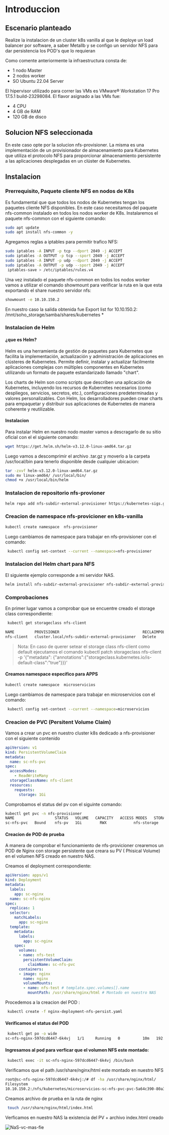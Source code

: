 # Introduccion 
## Escenario planteado
Realize la instalacion de un cluster k8s vanilla al que le deploye un load balancer por software, a saber Metallb y se configo un servidor NFS para dar persistencia los POD's que lo requieran 

  Como comente anteriormente la infraestructura consta de:

- 1 nodo Master
- 2 nodos worker
- SO Ubuntu 22.04 Server 

El hipervisor utilizado para correr las VMs es VMware® Workstation 17 Pro 17.5.1 build-23298084. El flavor asignado a las VMs fue:
  - 4 CPU
  - 4 GB de RAM
  - 120 GB de disco

## Solucion NFS seleccionada

En este caso opte por la solucion nfs-provisioner. La misma es una implementación de un provisionador de almacenamiento para Kubernetes que utiliza el protocolo NFS para proporcionar almacenamiento persistente a las aplicaciones desplegadas en un clúster de Kubernetes.

## Instalacion

### Prerrequisito, Paquete cliente NFS en nodos de K8s
Es fundamental que  que todos los nodos de Kubernetes tengan los paquetes cliente NFS disponibles.  En este caso necesitamos del paquete  nfs-common instalado en todos los nodos worker de K8s.
Instalaremos el paquete nfs-common con el siguiente comando:

```bash
sudo apt update
sudo apt install nfs-common -y
```
Agregamos reglas a iptables para permitir trafico NFS:

```bash
sudo iptables -A INPUT -p tcp --dport 2049 -j ACCEPT
sudo iptables -A OUTPUT -p tcp --sport 2049 -j ACCEPT
sudo iptables -A INPUT -p udp --dport 2049 -j ACCEPT
sudo iptables -A OUTPUT -p udp --sport 2049 -j ACCEPT
 iptables-save > /etc/iptables/rules.v4
```

Una vez instalado el paquete nfs-common en todos los nodos worker vamos a utilizar el comando showmount para verificar la ruta en la que esta exportando el share  nuestro servidor nfs:

```bash
showmount -e 10.10.150.2
```
En nuestro caso la salida  obtenida  fue 
Export list for 10.10.150.2:
/mnt/soho_storage/samba/shares/kubernetes *

### Instalacion de Helm
#### ¿que es Helm?
Helm es una herramienta de gestión de paquetes para Kubernetes que facilita la implementación, actualización y administración de aplicaciones en clústeres de Kubernetes. Permite definir, instalar y actualizar fácilmente aplicaciones complejas con múltiples componentes en Kubernetes utilizando un formato de paquete estandarizado llamado "chart".

Los charts de Helm son como scripts que describen una aplicación de Kubernetes, incluyendo los recursos de Kubernetes necesarios (como despliegos, servicios, secretos, etc.), configuraciones predeterminadas y valores personalizables. Con Helm, los desarrolladores pueden crear charts para empaquetar y distribuir sus aplicaciones de Kubernetes de manera coherente y reutilizable.

#### Instalacion

Para instalar Helm en nuestro nodo master  vamos a descragarlo de su sitio oficial con el el siguiente comando:

```bash
wget https://get.helm.sh/helm-v3.12.0-linux-amd64.tar.gz
```
Luego vamos a descomprimir el archivo .tar.gz y moverlo a la carpeta /usr/local/bin para tenerlo disponible desde cualquier ubicacion:

```bash
tar -zxvf helm-v3.12.0-linux-amd64.tar.gz
sudo mv linux-amd64/ /usr/local/bin/
chmod +x /usr/local/bin/helm
```
### Instalacion de repositorio nfs-provioner
```bash
helm repo add nfs-subdir-external-provisioner https://kubernetes-sigs.github.io/nfs-subdir-external-provisioner
```
### Creacion de namespace nfs-provicioner en k8s-vanilla
```bash
kubectl create namespace  nfs-provisioner
```

Luego cambiamos de namespace para trabajar en  nfs-provisioner con el comando:

```bash
 kubectl config set-context --current --namespace=nfs-provisioner
```

### Instalacion del Helm chart para NFS

El siguiente ejemplo corresponde a mi servidor NAS.
```bash
helm install nfs-subdir-external-provisioner nfs-subdir-external-provisioner/nfs-subdir-external-provisioner --set nfs.server=10.10.150.2 --set nfs.path=/nfs/kubernetes --set storageClass.onDelete=true
```


### Comprobaciones 

En primer lugar vamos a comprobar que se encuentre creado el storage class correspondiente:
```bash
 kubectl get storageclass nfs-client
```
```bash
NAME         PROVISIONER                                     RECLAIMPOLICY   VOLUMEBINDINGMODE   ALLOWVOLUMEEXPANSION   AGE
nfs-client   cluster.local/nfs-subdir-external-provisioner   Delete          Immediate           true                   27h
```

> Nota: En caso de querer setear el storage class nfs-client como default ejecutamos el comando kubectl patch storageclass nfs-client -p '{"metadata": {"annotations":{"storageclass.kubernetes.io/is-default-class":"true"}}}'


#### Creamos namespace especifico para APPS

```bash
kubectl create namespace  microservicios
```
Luego cambiamos de namespace para trabajar en microservicios con el comando:

```bash
 kubectl config set-context --current --namespace=microservicios
```

### Creacion de PVC (Persitent Volume Claim)

Vamos a crear un pvc en nuestro cluster k8s dedicado a nfs-provisioner con el siguiente contenido

```yaml
apiVersion: v1
kind: PersistentVolumeClaim
metadata:
  name: sc-nfs-pvc
spec:
  accessModes:
    - ReadWriteMany
  storageClassName: nfs-client
  resources:
    requests:
      storage: 1Gi

```

Comprobamos el status del pv con el siguinte comando:
```bash
kubectl get pvc -n nfs-provisioner
NAME                  STATUS   VOLUME   CAPACITY   ACCESS MODES   STORAGECLASS   VOLUMEATTRIBUTESCLASS   AGE
sc-nfs-pvc   Bound    nfs-pv   1Gi        RWX            nfs-storage    <unset>                 27h
```

#### Creacion de POD de prueba

A manera de comprobar el funcionamiento de nfs-provicioner crearemos un POD de Nginx con storage persistente que creara su PV ( Phisical Volume) en el volumen NFS creado en nuestro NAS.

Creamos el deployment correspondiente:

```yaml
apiVersion: apps/v1
kind: Deployment
metadata:
  labels:
    app: sc-nginx
  name: sc-nfs-nginx
spec:
  replicas: 1
  selector:
    matchLabels:
      app: sc-nginx
  template:
    metadata:
      labels:
        app: sc-nginx
    spec:
      volumes:
      - name: nfs-test
        persistentVolumeClaim:
          claimName: sc-nfs-pvc
      containers:
      - image: nginx
        name: nginx
        volumeMounts:
        - name: nfs-test # template.spec.volumes[].name
          mountPath: /usr/share/nginx/html # Montado en nuestro NAS
```

Procedemos a la creacion del POD :
```bash
 kubectl create -f nginx-deployment-nfs-persist.yaml
```

#### Verificamos el status del POD 
```bash
 kubectl get po -o wide
sc-nfs-nginx-597dcd6447-6k4vj   1/1     Running   0          10m   192.168.37.201   worker-02   <none>      
```  
#### Ingresamos al pod para verficar que el volumen NFS este montado:
```bash
 kubectl exec -it sc-nfs-nginx-597dcd6447-6k4vj /bin/bash
```
Verificamos que el path /usr/share/nginx/html este montado en nuestro NFS
```bash
root@sc-nfs-nginx-597dcd6447-6k4vj:/# df -ha /usr/share/nginx/html/
Filesystem                                                                                      Size  Used Avail Use% Mounted on
10.10.150.2:/nfs/kubernetes/microservicios-sc-nfs-pvc-pvc-5a64c390-80a3-4247-979d-5a5b6e04f78a  2.8T  306G  2.5T  11% /usr/share/nginx/html
```

Creamos archivo de prueba en la ruta de nginx

```bash
 touch /usr/share/nginx/html/index.html
```




Verficamos en nuestro NAS la existencia del PV + archivo index.html creado

![NaS-vc-mas-fie](https://github.com/murdok2023/k8s-vanilla/assets/144631732/374b22c6-8cec-431b-b287-e2d73816c1c3)


















